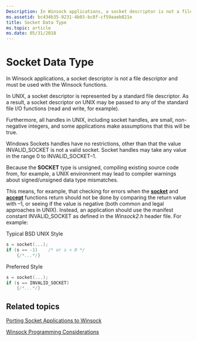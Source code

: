 ```yaml
---
Description: In Winsock applications, a socket descriptor is not a file descriptor and must be used with the Winsock functions.
ms.assetid: bc434b35-9231-4b03-bc8f-cf59aaeb821e
title: Socket Data Type
ms.topic: article
ms.date: 05/31/2018
---
```


# Socket Data Type

In Winsock applications, a socket descriptor is not a file descriptor and must be used with the Winsock functions.

In UNIX, a socket descriptor is represented by a standard file descriptor. As a result, a socket descriptor on UNIX may be passed to any of the standard file I/O functions (read and write, for example).

Furthermore, all handles in UNIX, including socket handles, are small, non-negative integers, and some applications make assumptions that this will be true.

Windows Sockets handles have no restrictions, other than that the value INVALID\_SOCKET is not a valid socket. Socket handles may take any value in the range 0 to INVALID\_SOCKET–1.

Because the **SOCKET** type is unsigned, compiling existing source code from, for example, a UNIX environment may lead to compiler warnings about signed/unsigned data type mismatches.

This means, for example, that checking for errors when the [**socket**](/windows/desktop/api/Winsock2/nf-winsock2-socket) and [**accept**](/windows/desktop/api/Winsock2/nf-winsock2-accept) functions return should not be done by comparing the return value with –1, or seeing if the value is negative (both common and legal approaches in UNIX). Instead, an application should use the manifest constant INVALID\_SOCKET as defined in the *Winsock2.h* header file. For example:

Typical BSD UNIX Style


```C++
s = socket(...);
if (s == -1)    /* or s < 0 */
    {/*...*/}
```



Preferred Style


```C++
s = socket(...);
if (s == INVALID_SOCKET)
    {/*...*/}
```



## Related topics

<dl> <dt>

[Porting Socket Applications to Winsock](porting-socket-applications-to-winsock.md)
</dt> <dt>

[Winsock Programming Considerations](winsock-programming-considerations.md)
</dt> </dl>

 

 



